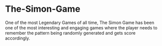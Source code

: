 # The-Simon-Game
One of the most Legendary Games of all time, The Simon Game has been one of the most interesting and engaging games where the player needs to remember the pattern being randomly generated and gets score accordingly.
